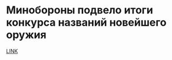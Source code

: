 # Минобороны подвело итоги конкурса названий новейшего оружия



[LINK](https://varlamov.ru/2839660.html)